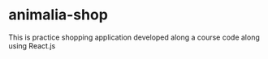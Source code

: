 # animalia-shop
This is practice shopping application developed along a course code along using React.js
